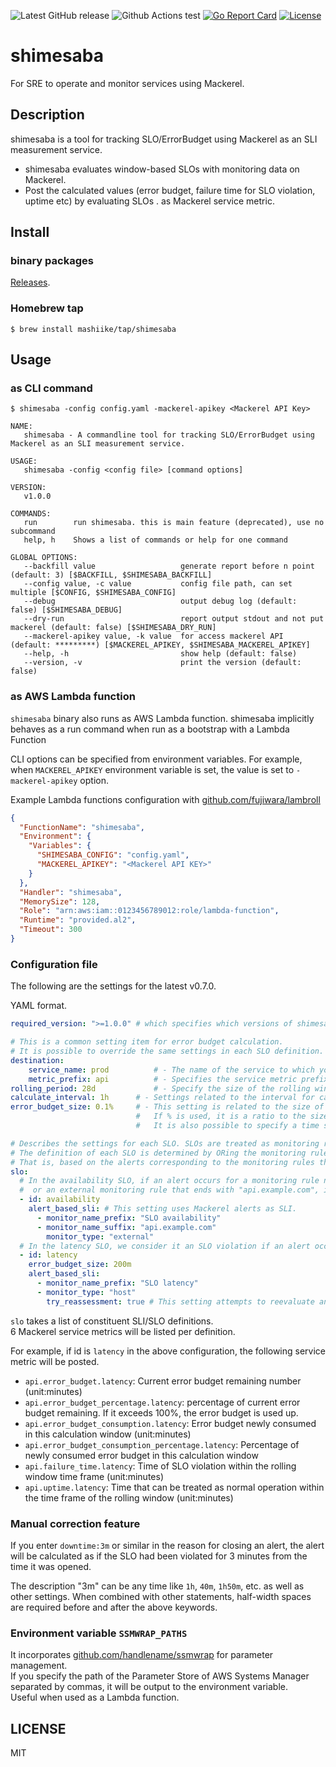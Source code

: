 ![Latest GitHub release](https://img.shields.io/github/release/mashiike/shimesaba.svg)
![Github Actions test](https://github.com/mashiike/shimesaba/workflows/Test/badge.svg?branch=main)
[![Go Report Card](https://goreportcard.com/badge/mashiike/shimesaba)](https://goreportcard.com/report/mashiike/shimesaba) [![License](https://img.shields.io/badge/license-MIT-blue.svg)](https://github.com/mashiike/shimesaba/blob/master/LICENSE)
# shimesaba

For SRE to operate and monitor services using Mackerel.
## Description

shimesaba is a tool for tracking SLO/ErrorBudget using Mackerel as an SLI measurement service.

- shimesaba evaluates window-based SLOs with monitoring data on Mackerel.
- Post the calculated values (error budget, failure time for SLO violation, uptime etc) by evaluating SLOs . as Mackerel service metric.


## Install

### binary packages

[Releases](https://github.com/mashiike/shimesaba/releases).

### Homebrew tap

```console
$ brew install mashiike/tap/shimesaba
```

## Usage

### as CLI command

```console
$ shimesaba -config config.yaml -mackerel-apikey <Mackerel API Key> 
```

```console
NAME:
   shimesaba - A commandline tool for tracking SLO/ErrorBudget using Mackerel as an SLI measurement service.

USAGE:
   shimesaba -config <config file> [command options]

VERSION:
   v1.0.0

COMMANDS:
   run        run shimesaba. this is main feature (deprecated), use no subcommand
   help, h    Shows a list of commands or help for one command

GLOBAL OPTIONS:
   --backfill value                   generate report before n point (default: 3) [$BACKFILL, $SHIMESABA_BACKFILL]
   --config value, -c value           config file path, can set multiple [$CONFIG, $SHIMESABA_CONFIG]
   --debug                            output debug log (default: false) [$SHIMESABA_DEBUG]
   --dry-run                          report output stdout and not put mackerel (default: false) [$SHIMESABA_DRY_RUN]
   --mackerel-apikey value, -k value  for access mackerel API (default: *********) [$MACKEREL_APIKEY, $SHIMESABA_MACKEREL_APIKEY]
   --help, -h                         show help (default: false)
   --version, -v                      print the version (default: false)
```

### as AWS Lambda function

`shimesaba` binary also runs as AWS Lambda function. 
shimesaba implicitly behaves as a run command when run as a bootstrap with a Lambda Function

CLI options can be specified from environment variables. For example, when `MACKEREL_APIKEY` environment variable is set, the value is set to `-mackerel-apikey` option.

Example Lambda functions configuration with [github.com/fujiwara/lambroll](https://github.com/fujiwara/lambroll)

```json
{
  "FunctionName": "shimesaba",
  "Environment": {
    "Variables": {
      "SHIMESABA_CONFIG": "config.yaml",
      "MACKEREL_APIKEY": "<Mackerel API KEY>"
    }
  },
  "Handler": "shimesaba",
  "MemorySize": 128,
  "Role": "arn:aws:iam::0123456789012:role/lambda-function",
  "Runtime": "provided.al2",
  "Timeout": 300
}
```

### Configuration file

The following are the settings for the latest v0.7.0.

YAML format.

```yaml
required_version: ">=1.0.0" # which specifies which versions of shimesaba can be used with your configuration.

# This is a common setting item for error budget calculation.
# It is possible to override the same settings in each SLO definition.
destination:
    service_name: prod          # - The name of the service to which you want to submit the service metric for error budgeting.
    metric_prefix: api          # - Specifies the service metric prefix for error budgeting.
rolling_period: 28d             # - Specify the size of the rolling window to calculate the error budget.
calculate_interval: 1h      # - Settings related to the interval for calculating the error budget.
error_budget_size: 0.1%     # - This setting is related to the size of the error budget.
                            #   If % is used, it is a ratio to the size of the rolling window.
                            #   It is also possible to specify a time such as 1h or 40m.

# Describes the settings for each SLO. SLOs are treated as monitoring rules.
# The definition of each SLO is determined by ORing the monitoring rules that match the conditions specified in `objectives`.
# That is, based on the alerts corresponding to the monitoring rules that match the conditions, the existence of any of the alerts will be judged as SLO violation.
slo:
  # In the availability SLO, if an alert occurs for a monitoring rule name that starts with "SLO availability" 
  #  or an external monitoring rule that ends with "api.example.com", it is considered an SLO violation. 
  - id: availability
    alert_based_sli: # This setting uses Mackerel alerts as SLI.
      - monitor_name_prefix: "SLO availability"
      - monitor_name_suffix: "api.example.com"
        monitor_type: "external" 
  # In the latency SLO, we consider it an SLO violation if an alert occurs for a host metric monitoring rule with a name starting with "SLO availability".
  - id: latency
    error_budget_size: 200m
    alert_based_sli:
      - monitor_name_prefix: "SLO latency"
      - monitor_type: "host"
        try_reassessment: true # This setting attempts to reevaluate an alert using the actual metric only if the type of monitor from which the alert originated is service or host.
```

`slo` takes a list of constituent SLI/SLO definitions.  
6 Mackerel service metrics will be listed per definition. 

For example, if id is `latency` in the above configuration, the following service metric will be posted.
- `api.error_budget.latency`: Current error budget remaining number (unit:minutes)
- `api.error_budget_percentage.latency`: percentage of current error budget remaining. If it exceeds 100%, the error budget is used up.
- `api.error_budget_consumption.latency`: Error budget newly consumed in this calculation window (unit:minutes)
- `api.error_budget_consumption_percentage.latency`: Percentage of newly consumed error budget in this calculation window 
- `api.failure_time.latency`: Time of SLO violation within the rolling window time frame (unit:minutes)
- `api.uptime.latency`: Time that can be treated as normal operation within the time frame of the rolling window (unit:minutes)  

### Manual correction feature

If you enter `downtime:3m` or similar in the reason for closing an alert, the alert will be calculated as if the SLO had been violated for 3 minutes from the time it was opened.

The description "3m" can be any time like `1h`, `40m`, `1h50m`, etc. as well as other settings.
When combined with other statements, half-width spaces are required before and after the above keywords.

### Environment variable `SSMWRAP_PATHS`

It incorporates [github.com/handlename/ssmwrap](https://github.com/handlename/ssmwrap) for parameter management.  
If you specify the path of the Parameter Store of AWS Systems Manager separated by commas, it will be output to the environment variable.  
Useful when used as a Lambda function. 

## LICENSE

MIT
